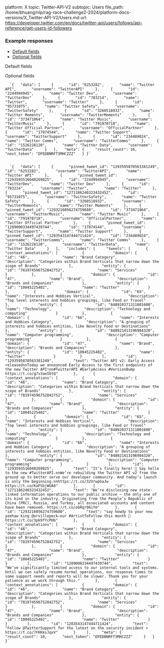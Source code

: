 platform: X
topic: Twitter-API-V2
subtopic: Users
file_path: /home/bhuang/nlp/rag-race-challenge2-2024/platform-docs-versions/X_Twitter-API-V2/Users.md
url: https://developer.twitter.com/en/docs/twitter-api/users/follows/api-reference/get-users-id-followers


### Example responses

* [Default fields](#tab0)
* [Optional fields](#tab1)

Default fields

Optional fields

      `{   "data": [     {       "id": "6253282",       "name": "Twitter API",       "username": "TwitterAPI"     },     {       "id": "2244994945",       "name": "Twitter Dev",       "username": "TwitterDev"     },     {       "id": "783214",       "name": "Twitter",       "username": "Twitter"     },     {       "id": "95731075",       "name": "Twitter Safety",       "username": "TwitterSafety"     },     {       "id": "3260518932",       "name": "Twitter Moments",       "username": "TwitterMoments"     },     {       "id": "373471064",       "name": "Twitter Music",       "username": "TwitterMusic"     },     {       "id": "791978718",       "name": "Twitter Official Partner",       "username": "OfficialPartner"     },     {       "id": "17874544",       "name": "Twitter Support",       "username": "TwitterSupport"     },     {       "id": "234489024",       "name": "Twitter Comms",       "username": "TwitterComms"     },     {       "id": "1526228120",       "name": "Twitter Data",       "username": "TwitterData"     }   ],   "meta": {     "result_count": 10,     "next_token": "DFEDBNRFT3MHCZZZ"   } }`
    

      `{   "data": [     {       "pinned_tweet_id": "1293595870563381249",       "id": "6253282",       "username": "TwitterAPI",       "name": "Twitter API"     },     {       "pinned_tweet_id": "1293593516040269825",       "id": "2244994945",       "username": "TwitterDev",       "name": "Twitter Dev"     },     {       "id": "783214",       "username": "Twitter",       "name": "Twitter"     },     {       "pinned_tweet_id": "1271186240323432452",       "id": "95731075",       "username": "TwitterSafety",       "name": "Twitter Safety"     },     {       "id": "3260518932",       "username": "TwitterMoments",       "name": "Twitter Moments"     },     {       "pinned_tweet_id": "1293216056274759680",       "id": "373471064",       "username": "TwitterMusic",       "name": "Twitter Music"     },     {       "id": "791978718",       "username": "OfficialPartner",       "name": "Twitter Official Partner"     },     {       "pinned_tweet_id": "1289000334497439744",       "id": "17874544",       "username": "TwitterSupport",       "name": "Twitter Support"     },     {       "pinned_tweet_id": "1283543147444711424",       "id": "234489024",       "username": "TwitterComms",       "name": "Twitter Comms"     },     {       "id": "1526228120",       "username": "TwitterData",       "name": "Twitter Data"     }   ],   "includes": {     "tweets": [       {         "context_annotations": [           {             "domain": {               "id": "46",               "name": "Brand Category",               "description": "Categories within Brand Verticals that narrow down the scope of Brands"             },             "entity": {               "id": "781974596752842752",               "name": "Services"             }           },           {             "domain": {               "id": "47",               "name": "Brand",               "description": "Brands and Companies"             },             "entity": {               "id": "10045225402",               "name": "Twitter"             }           },           {             "domain": {               "id": "65",               "name": "Interests and Hobbies Vertical",               "description": "Top level interests and hobbies groupings, like Food or Travel"             },             "entity": {               "id": "848920371311001600",               "name": "Technology",               "description": "Technology and computing"             }           },           {             "domain": {               "id": "66",               "name": "Interests and Hobbies Category",               "description": "A grouping of interests and hobbies entities, like Novelty Food or Destinations"             },             "entity": {               "id": "848921413196984320",               "name": "Computer programming",               "description": "Computer programming"             }           },           {             "domain": {               "id": "47",               "name": "Brand",               "description": "Brands and Companies"             },             "entity": {               "id": "10045225402",               "name": "Twitter"             }           }         ],         "id": "1293595870563381249",         "text": "Twitter API v2: Early Access releasednnToday we announced Early Access to the first endpoints of the new Twitter API!nn#TwitterAPI #EarlyAccess #VersionBump https://t.co/g7v3aeIbtQ"       },       {         "context_annotations": [           {             "domain": {               "id": "46",               "name": "Brand Category",               "description": "Categories within Brand Verticals that narrow down the scope of Brands"             },             "entity": {               "id": "781974596752842752",               "name": "Services"             }           },           {             "domain": {               "id": "47",               "name": "Brand",               "description": "Brands and Companies"             },             "entity": {               "id": "10045225402",               "name": "Twitter"             }           },           {             "domain": {               "id": "65",               "name": "Interests and Hobbies Vertical",               "description": "Top level interests and hobbies groupings, like Food or Travel"             },             "entity": {               "id": "848920371311001600",               "name": "Technology",               "description": "Technology and computing"             }           },           {             "domain": {               "id": "66",               "name": "Interests and Hobbies Category",               "description": "A grouping of interests and hobbies entities, like Novelty Food or Destinations"             },             "entity": {               "id": "848921413196984320",               "name": "Computer programming",               "description": "Computer programming"             }           }         ],         "id": "1293593516040269825",         "text": "It’s finally here! 🥁 Say hello to the new #TwitterAPI.nnWe’re rebuilding the Twitter API v2 from the ground up to better serve our developer community. And today’s launch is only the beginning.nnhttps://t.co/32VrwpGaJw https://t.co/KaFSbjWUA8"       },       {         "id": "1271186240323432452",         "text": "We’re disclosing new state-linked information operations to our public archive — the only one of its kind in the industry. Originating from the People’s Republic of China (PRC), Russia, and Turkey, all associated accounts and content have been removed. https://t.co/obRqr96iYm"       },       {         "id": "1293216056274759680",         "text": "say howdy to your new yeehaw king @orvillepeck—our #ArtistToFollow this month 🤠 https://t.co/3pk9fYcPHb"       },       {         "context_annotations": [           {             "domain": {               "id": "46",               "name": "Brand Category",               "description": "Categories within Brand Verticals that narrow down the scope of Brands"             },             "entity": {               "id": "781974596752842752",               "name": "Services"             }           },           {             "domain": {               "id": "47",               "name": "Brand",               "description": "Brands and Companies"             },             "entity": {               "id": "10045225402",               "name": "Twitter"             }           }         ],         "id": "1289000334497439744",         "text": "We’ve significantly limited access to our internal tools and systems. Until we can safely resume normal operations, our response times to some support needs and reports will be slower. Thank you for your patience as we work through this."       },       {         "context_annotations": [           {             "domain": {               "id": "46",               "name": "Brand Category",               "description": "Categories within Brand Verticals that narrow down the scope of Brands"             },             "entity": {               "id": "781974596752842752",               "name": "Services"             }           },           {             "domain": {               "id": "47",               "name": "Brand",               "description": "Brands and Companies"             },             "entity": {               "id": "10045225402",               "name": "Twitter"             }           }         ],         "id": "1283543147444711424",         "text": "Follow @TwitterSupport for the latest on the security incident ⬇️ https://t.co/7FKKksJqxV"       }     ],     "meta": {       "result_count": 10,       "next_token": "DFEDBNRFT3MHCZZZ"     }   } }`